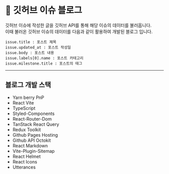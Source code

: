 # 📝 깃허브 이슈 블로그
깃허브 이슈에 작성한 글을 깃허브 API를 통해 해당 이슈의 데이터를 불러옵니다.  
이때 불러온 깃허브 이슈의 데이터를 다음과 같이 활용하여 개발된 블로그 입니다.
```
issue.title : 포스트 제목  
issue.updated_at : 포스트 작성일  
issue.body : 포스트 내용  
issue.labels[0].name : 포스트 카테고리  
issue.milestone.title : 포스트의 태그
```

---

## 블로그 개발 스택
- Yarn berry PnP
- React Vite
- TypeScript
- Styled-Components  
- React-Router-Dom
- TanStack React Query
- Redux Toolkit
- Github Pages Hosting
- Github API Octokit
- React Markdown
- Vite-Plugin-Sitemap
- React Helmet
- React Icons
- Utterances
